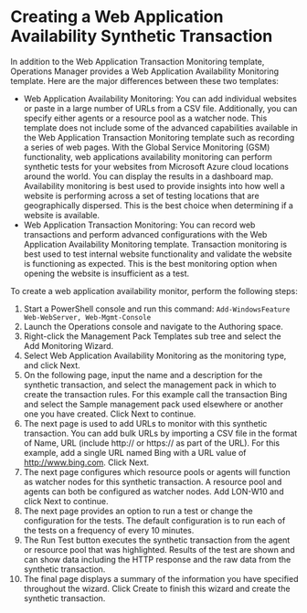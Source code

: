 # Creating a Web Application Availability Synthetic Transaction

In addition to the Web Application Transaction Monitoring template, Operations Manager provides a Web Application Availability Monitoring template. Here are the major differences between these two templates:
  - Web Application Availability Monitoring: You can add individual websites or paste in a large number of URLs from a CSV file. Additionally, you can specify either agents or a resource pool as a watcher node. This template does not include some of the advanced capabilities available in the Web Application Transaction Monitoring template such as recording a series of web pages. With the Global Service Monitoring (GSM) functionality, web applications availability monitoring can perform synthetic tests for your websites from Microsoft Azure cloud locations around the world. You can display the results in a dashboard map. Availability monitoring is best used to provide insights into how well a website is performing across a set of testing locations that are geographically dispersed. This is the best choice when determining if a website is available.
  - Web Application Transaction Monitoring: You can record web transactions and perform advanced configurations with the Web Application Availability Monitoring template. Transaction monitoring is best used to test internal website functionality and validate the website is functioning as expected. This is the best monitoring option when opening the website is insufficient as a test.

To create a web application availability monitor, perform the following steps:
1. Start a PowerShell console and run this command: ```Add-WindowsFeature Web-WebServer, Web-Mgmt-Console```
2. Launch the Operations console and navigate to the Authoring space.
3. Right-click the Management Pack Templates sub tree and select the Add Monitoring Wizard.
4. Select Web Application Availability Monitoring as the monitoring type, and click Next.
5. On the following page, input the name and a description for the synthetic transaction, and select the management pack in which to create the transaction rules. For this example call the transaction Bing and select the Sample management pack used elsewhere or another one you have created. Click Next to continue.
6. The next page is used to add URLs to monitor with this synthetic transaction. You can add bulk URLs by importing a CSV file in the format of Name, URL (include http:// or https:// as part of the URL). For this example, add a single URL named Bing with a URL value of http://www.bing.com. Click Next.
7. The next page configures which resource pools or agents will function as watcher nodes for this synthetic transaction. A resource pool and agents can both be configured as watcher nodes. Add LON-W10 and click Next to continue.
8. The next page provides an option to run a test or change the configuration for the tests. The default configuration is to run each of the tests on a frequency of every 10 minutes. 
9. The Run Test button executes the synthetic transaction from the agent or resource pool that was highlighted. Results of the test are shown and can show data including the HTTP response and the raw data from the synthetic transaction.
10. The final page displays a summary of the information you have specified throughout the wizard. Click Create to finish this wizard and create the synthetic transaction.
